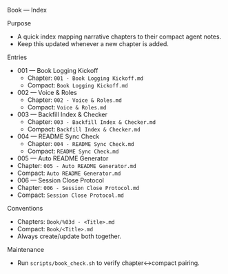 Book — Index

Purpose
- A quick index mapping narrative chapters to their compact agent notes.
- Keep this updated whenever a new chapter is added.

Entries
- 001 — Book Logging Kickoff
  - Chapter: `001 - Book Logging Kickoff.md`
  - Compact: `Book Logging Kickoff.md`
- 002 — Voice & Roles
  - Chapter: `002 - Voice & Roles.md`
  - Compact: `Voice & Roles.md`
- 003 — Backfill Index & Checker
  - Chapter: `003 - Backfill Index & Checker.md`
  - Compact: `Backfill Index & Checker.md`
- 004 — README Sync Check
  - Chapter: `004 - README Sync Check.md`
  - Compact: `README Sync Check.md`
 - 005 — Auto README Generator
  - Chapter: `005 - Auto README Generator.md`
 - Compact: `Auto README Generator.md`
 - 006 — Session Close Protocol
  - Chapter: `006 - Session Close Protocol.md`
  - Compact: `Session Close Protocol.md`

Conventions
- Chapters: `Book/%03d - <Title>.md`
- Compact: `Book/<Title>.md`
- Always create/update both together.

Maintenance
- Run `scripts/book_check.sh` to verify chapter↔compact pairing.

